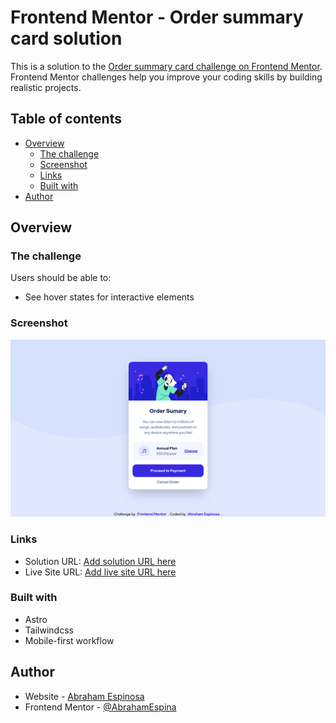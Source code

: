 # Frontend Mentor - Order summary card solution

This is a solution to the [Order summary card challenge on Frontend Mentor](https://www.frontendmentor.io/challenges/order-summary-component-QlPmajDUj). Frontend Mentor challenges help you improve your coding skills by building realistic projects. 

## Table of contents

- [Overview](#overview)
  - [The challenge](#the-challenge)
  - [Screenshot](#screenshot)
  - [Links](#links)
  - [Built with](#built-with)
- [Author](#author)

## Overview

### The challenge

Users should be able to:

- See hover states for interactive elements

### Screenshot

![](./screenshot.png)

### Links

- Solution URL: [Add solution URL here](https://github.com/AbrahamEspina/order-sumary-component)
- Live Site URL: [Add live site URL here](https://order-sumary-component-234.netlify.app/)

### Built with

- Astro
- Tailwindcss
- Mobile-first workflow

## Author

- Website - [Abraham Espinosa](https://abraham-portfolio-2022.netlify.app/)
- Frontend Mentor - [@AbrahamEspina](https://www.frontendmentor.io/profile/yourusername)